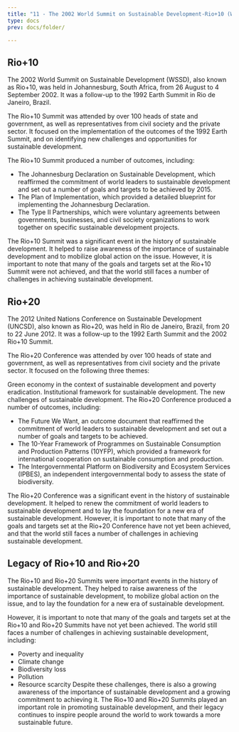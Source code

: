 ```yaml
---
title: "11 - The 2002 World Summit on Sustainable Development-Rio+10 (WSSD,Johannesburg,2002)The 2012 United Nations Conference on Sustainable Development-Rio+20 (UNCSD,Rio,2012)"
type: docs
prev: docs/folder/

---
```

## Rio+10

The 2002 World Summit on Sustainable Development (WSSD), also known as Rio+10, was held in Johannesburg, South Africa, from 26 August to 4 September 2002. It was a follow-up to the 1992 Earth Summit in Rio de Janeiro, Brazil.

The Rio+10 Summit was attended by over 100 heads of state and government, as well as representatives from civil society and the private sector. It focused on the implementation of the outcomes of the 1992 Earth Summit, and on identifying new challenges and opportunities for sustainable development.

The Rio+10 Summit produced a number of outcomes, including:

* The Johannesburg Declaration on Sustainable Development, which reaffirmed the commitment of world leaders to sustainable development and set out a number of goals and targets to be achieved by 2015.
* The Plan of Implementation, which provided a detailed blueprint for implementing the Johannesburg Declaration.
* The Type II Partnerships, which were voluntary agreements between governments, businesses, and civil society organizations to work together on specific sustainable development projects.

The Rio+10 Summit was a significant event in the history of sustainable development. It helped to raise awareness of the importance of sustainable development and to mobilize global action on the issue. However, it is important to note that many of the goals and targets set at the Rio+10 Summit were not achieved, and that the world still faces a number of challenges in achieving sustainable development.

## Rio+20

The 2012 United Nations Conference on Sustainable Development (UNCSD), also known as Rio+20, was held in Rio de Janeiro, Brazil, from 20 to 22 June 2012. It was a follow-up to the 1992 Earth Summit and the 2002 Rio+10 Summit.

The Rio+20 Conference was attended by over 100 heads of state and government, as well as representatives from civil society and the private sector. It focused on the following three themes:

Green economy in the context of sustainable development and poverty eradication.
Institutional framework for sustainable development.
The new challenges of sustainable development.
The Rio+20 Conference produced a number of outcomes, including:

* The Future We Want, an outcome document that reaffirmed the commitment of world leaders to sustainable development and set out a number of goals and targets to be achieved.
* The 10-Year Framework of Programmes on Sustainable Consumption and Production Patterns (10YFP), which provided a framework for international cooperation on sustainable consumption and production.
* The Intergovernmental Platform on Biodiversity and Ecosystem Services (IPBES), an independent intergovernmental body to assess the state of biodiversity.

The Rio+20 Conference was a significant event in the history of sustainable development. It helped to renew the commitment of world leaders to sustainable development and to lay the foundation for a new era of sustainable development. However, it is important to note that many of the goals and targets set at the Rio+20 Conference have not yet been achieved, and that the world still faces a number of challenges in achieving sustainable development.

## Legacy of Rio+10 and Rio+20

The Rio+10 and Rio+20 Summits were important events in the history of sustainable development. They helped to raise awareness of the importance of sustainable development, to mobilize global action on the issue, and to lay the foundation for a new era of sustainable development.

However, it is important to note that many of the goals and targets set at the Rio+10 and Rio+20 Summits have not yet been achieved. The world still faces a number of challenges in achieving sustainable development, including:

* Poverty and inequality
* Climate change
* Biodiversity loss
* Pollution
* Resource scarcity
Despite these challenges, there is also a growing awareness of the importance of sustainable development and a growing commitment to achieving it. The Rio+10 and Rio+20 Summits played an important role in promoting sustainable development, and their legacy continues to inspire people around the world to work towards a more sustainable future.
